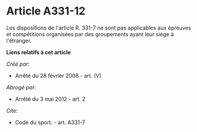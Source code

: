 # Article A331-12

Les dispositions de l'article R. 331-7 ne sont pas applicables aux épreuves et compétitions organisées par des groupements
ayant leur siège à l'étranger.

**Liens relatifs à cet article**

_Créé par_:

  - Arrêté du 28 février 2008 - art. (V)

_Abrogé par_:

  - Arrêté du 3 mai 2012 - art. 2

_Cite_:

  - Code du sport. - art. A331-7
